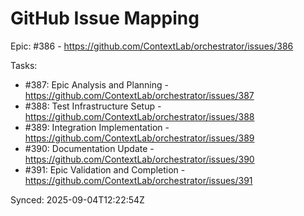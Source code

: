 # GitHub Issue Mapping

Epic: #386 - https://github.com/ContextLab/orchestrator/issues/386

Tasks:
- #387: Epic Analysis and Planning - https://github.com/ContextLab/orchestrator/issues/387
- #388: Test Infrastructure Setup - https://github.com/ContextLab/orchestrator/issues/388
- #389: Integration Implementation - https://github.com/ContextLab/orchestrator/issues/389
- #390: Documentation Update - https://github.com/ContextLab/orchestrator/issues/390
- #391: Epic Validation and Completion - https://github.com/ContextLab/orchestrator/issues/391

Synced: 2025-09-04T12:22:54Z
